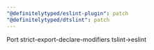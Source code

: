 ```yaml
---
"@definitelytyped/eslint-plugin": patch
"@definitelytyped/dtslint": patch
---
```


Port strict-export-declare-modifiers tslint->eslint
